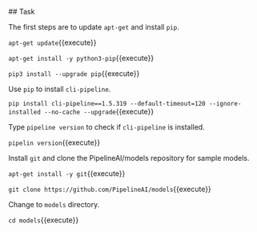 ## Task

The first steps are to update `apt-get` and install `pip`.

`apt-get update`{{execute}}

`apt-get install -y python3-pip`{{execute}}

`pip3 install --upgrade pip`{{execute}}




Use `pip` to install `cli-pipeline`.


`pip install cli-pipeline==1.5.319 --default-timeout=120 --ignore-installed --no-cache --upgrade`{{execute}}




Type `pipeline version` to check if `cli-pipeline` is installed.


`pipelin version`{{execute}}




Install `git` and clone the PipelineAI/models repository for sample models.

`apt-get install -y git`{{execute}}

`git clone https://github.com/PipelineAI/models`{{execute}}




Change to `models` directory.

`cd models`{{execute}}
